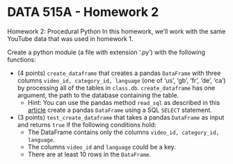 # DATA 515A - Homework 2
Homework 2: Procedural Python
In this homework, we’ll work with the same YouTube data that was used in homework 1.

Create a python module (a file with extension ‘.py’) with the following functions:

* (4 points) `create_dataframe` that creates a pandas `DataFrame` with three columns `video_id, category_id, language` (one of  ‘us’, ‘gb’, ‘fr’, ‘de’, ‘ca’) by processing all of the tables in `class.db`. `create_dataframe` has one argument, the path to the database containing the table.
   - Hint: You can use the pandas method `read_sql` as described in this [article](https://www.dataquest.io/blog/python-pandas-databases/) create a pandas `DataFrame` using a SQL `SELECT` statement.
* (3 points) `test_create_dataframe` that takes a pandas `DataFrame` as input and returns `true` if the following conditions hold:
  * The DataFrame contains only the columns `video_id, category_id, language`.
  * The columns `video_id` and `language` could be a key.
  * There are at least 10 rows in the `DataFrame`.

